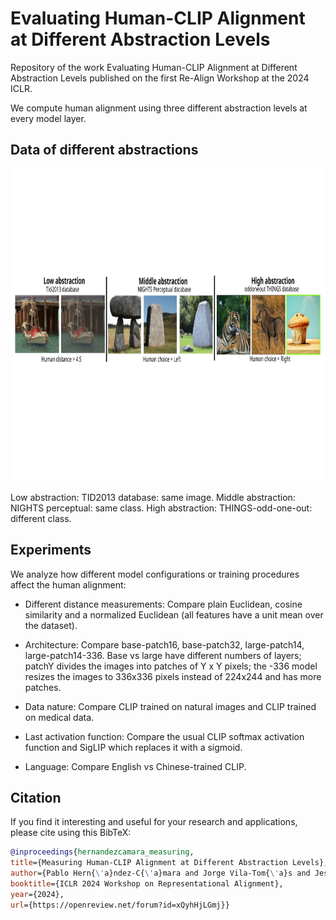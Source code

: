 # Evaluating Human-CLIP Alignment at Different Abstraction Levels

Repository of the work Evaluating Human-CLIP Alignment at Different Abstraction Levels published on the first Re-Align Workshop at the 2024 ICLR.

We compute human alignment using three different abstraction levels at every model layer.

## Data of different abstractions

<p align="center">
    <img src="./Plots/databases_example.svg" width="1000" height="500" />
</p>

Low abstraction: TID2013 database: same image.
Middle abstraction: NIGHTS perceptual: same class.
High abstraction: THINGS-odd-one-out: different class.

## Experiments

We analyze how different model configurations or training procedures affect the human alignment:

- Different distance measurements: Compare plain Euclidean, cosine similarity and a normalized Euclidean (all features have a unit mean over the dataset).

- Architecture: Compare base-patch16, base-patch32, large-patch14, large-patch14-336. Base vs large have different numbers of layers; patchY divides the images into patches of Y x Y pixels; the -336 model resizes the images to 336x336 pixels instead of 224x244 and has more patches.

- Data nature: Compare CLIP trained on natural images and CLIP trained on medical data.

- Last activation function: Compare the usual CLIP softmax activation function and SigLIP which replaces it with a sigmoid.

- Language: Compare English vs Chinese-trained CLIP.

## Citation

If you find it interesting and useful for your research and applications, please cite using this BibTeX:
```bibtex
@inproceedings{hernandezcamara_measuring,
title={Measuring Human-CLIP Alignment at Different Abstraction Levels},
author={Pablo Hern{\'a}ndez-C{\'a}mara and Jorge Vila-Tom{\'a}s and Jesus Malo and Valero Laparra},
booktitle={ICLR 2024 Workshop on Representational Alignment},
year={2024},
url={https://openreview.net/forum?id=xQyhHjLGmj}}
```
